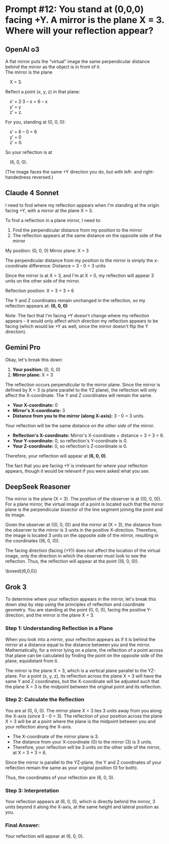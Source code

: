 # Prompt #12: You stand at (0,0,0) facing +Y. A mirror is the plane X = 3. Where will your reflection appear?

## OpenAI o3
A flat mirror puts the “virtual” image the same perpendicular distance behind the mirror as the object is in front of it.  
The mirror is the plane  

 X = 3.

Reflect a point (x, y, z) in that plane:

 x′ = 2·3 – x = 6 – x  
 y′ = y  
 z′ = z.

For you, standing at (0, 0, 0):

 x′ = 6 – 0 = 6  
 y′ = 0  
 z′ = 0.

So your reflection is at

 (6, 0, 0).

(The image faces the same +Y direction you do, but with left- and right-handedness reversed.)

## Claude 4 Sonnet
I need to find where my reflection appears when I'm standing at the origin facing +Y, with a mirror at the plane X = 3.

To find a reflection in a plane mirror, I need to:
1. Find the perpendicular distance from my position to the mirror
2. The reflection appears at the same distance on the opposite side of the mirror

My position: (0, 0, 0)
Mirror plane: X = 3

The perpendicular distance from my position to the mirror is simply the x-coordinate difference:
Distance = 3 - 0 = 3 units

Since the mirror is at X = 3, and I'm at X = 0, my reflection will appear 3 units on the other side of the mirror.

Reflection position: X = 3 + 3 = 6

The Y and Z coordinates remain unchanged in the reflection, so my reflection appears at:
**(6, 0, 0)**

Note: The fact that I'm facing +Y doesn't change where my reflection appears - it would only affect which direction my reflection appears to be facing (which would be +Y as well, since the mirror doesn't flip the Y direction).

## Gemini Pro
Okay, let's break this down:

1.  **Your position:** (0, 0, 0)
2.  **Mirror plane:** X = 3

The reflection occurs perpendicular to the mirror plane. Since the mirror is defined by X = 3 (a plane parallel to the YZ plane), the reflection will only affect the X-coordinate. The Y and Z coordinates will remain the same.

*   **Your X-coordinate:** 0
*   **Mirror's X-coordinate:** 3
*   **Distance from you to the mirror (along X-axis):** 3 - 0 = 3 units.

Your reflection will be the same distance *on the other side* of the mirror.

*   **Reflection's X-coordinate:** Mirror's X-coordinate + distance = 3 + 3 = 6.
*   **Your Y-coordinate:** 0, so reflection's Y-coordinate is 0.
*   **Your Z-coordinate:** 0, so reflection's Z-coordinate is 0.

Therefore, your reflection will appear at **(6, 0, 0)**.

The fact that you are facing +Y is irrelevant for *where* your reflection appears, though it would be relevant if you were asked what you *see*.

## DeepSeek Reasoner
The mirror is the plane \(X = 3\). The position of the observer is at \((0, 0, 0)\). For a plane mirror, the virtual image of a point is located such that the mirror plane is the perpendicular bisector of the line segment joining the point and its image.

Given the observer at \((0, 0, 0)\) and the mirror at \(X = 3\), the distance from the observer to the mirror is 3 units in the positive X-direction. Therefore, the image is located 3 units on the opposite side of the mirror, resulting in the coordinates \((6, 0, 0)\).

The facing direction (facing \(+Y\)) does not affect the location of the virtual image, only the direction in which the observer must look to see the reflection. Thus, the reflection will appear at the point \((6, 0, 0)\).

\boxed{(6,0,0)}

## Grok 3
To determine where your reflection appears in the mirror, let's break this down step by step using the principles of reflection and coordinate geometry. You are standing at the point (0, 0, 0), facing the positive Y-direction, and the mirror is the plane X = 3.

### Step 1: Understanding Reflection in a Plane
When you look into a mirror, your reflection appears as if it is behind the mirror at a distance equal to the distance between you and the mirror. Mathematically, for a mirror lying on a plane, the reflection of a point across that plane can be calculated by finding the point on the opposite side of the plane, equidistant from it.

The mirror is the plane X = 3, which is a vertical plane parallel to the YZ-plane. For a point (x, y, z), its reflection across the plane X = 3 will have the same Y and Z coordinates, but the X-coordinate will be adjusted such that the plane X = 3 is the midpoint between the original point and its reflection.

### Step 2: Calculate the Reflection
You are at (0, 0, 0). The mirror plane X = 3 lies 3 units away from you along the X-axis (since 3 - 0 = 3). The reflection of your position across the plane X = 3 will be at a point where the plane is the midpoint between you and your reflection along the X-axis.

- The X-coordinate of the mirror plane is 3.
- The distance from your X-coordinate (0) to the mirror (3) is 3 units.
- Therefore, your reflection will be 3 units on the other side of the mirror, at X = 3 + 3 = 6.

Since the mirror is parallel to the YZ-plane, the Y and Z coordinates of your reflection remain the same as your original position (0 for both).

Thus, the coordinates of your reflection are (6, 0, 0).

### Step 3: Interpretation
Your reflection appears at (6, 0, 0), which is directly behind the mirror, 3 units beyond it along the X-axis, at the same height and lateral position as you.

### Final Answer:
Your reflection will appear at (6, 0, 0).

